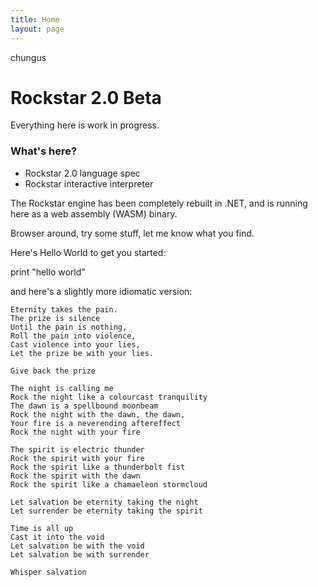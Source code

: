 ```yaml
---
title: Home
layout: page
---
```

chungus
# Rockstar 2.0 Beta

Everything here is work in progress.

### What's here?

* Rockstar 2.0 language spec
* Rockstar interactive interpreter

The Rockstar engine has been completely rebuilt in .NET, and
is running here as a web assembly (WASM) binary.

Browser around, try some stuff, let me know what you find.

Here's Hello World to get you started:

print "hello world"

and here's a slightly more idiomatic version:

```rockstar
Eternity takes the pain.
The prize is silence
Until the pain is nothing,
Roll the pain into violence,
Cast violence into your lies,
Let the prize be with your lies.

Give back the prize

The night is calling me
Rock the night like a colourcast tranquility
The dawn is a spellbound moonbeam
Rock the night with the dawn, the dawn,
Your fire is a neverending aftereffect
Rock the night with your fire

The spirit is electric thunder
Rock the spirit with your fire
Rock the spirit like a thunderbolt fist
Rock the spirit with the dawn
Rock the spirit like a chamaeleon stormcloud

Let salvation be eternity taking the night
Let surrender be eternity taking the spirit

Time is all up
Cast it into the void
Let salvation be with the void
Let salvation be with surrender

Whisper salvation
```

